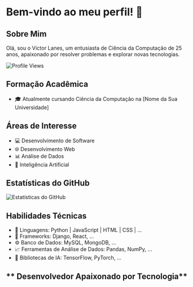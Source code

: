 # Bem-vindo ao meu perfil! 👋

## Sobre Mim

Olá, sou o Victor Lanes, um entusiasta de Ciência da Computação de 25 anos, apaixonado por resolver problemas e explorar novas tecnologias.

![Profile Views](https://komarev.com/ghpvc/?username=seu-username&color=brightgreen)

## Formação Acadêmica

- 🎓 Atualmente cursando Ciência da Computação na [Nome da Sua Universidade]

## Áreas de Interesse

- 💻 Desenvolvimento de Software
- 🌐 Desenvolvimento Web
- 📊 Análise de Dados
- 🤖 Inteligência Artificial

## Estatísticas do GitHub

![Estatísticas do GitHub](https://github-readme-stats.vercel.app/api?username=seu-username&show_icons=true&count_private=true)

## Habilidades Técnicas

- 🚀 Linguagens: Python | JavaScript | HTML | CSS | ...
- 🔧 Frameworks: Django, React, ...
- ⚙️ Banco de Dados: MySQL, MongoDB, ...
- 📈 Ferramentas de Análise de Dados: Pandas, NumPy, ...
- 🤖 Bibliotecas de IA: TensorFlow, PyTorch, ...

## ** Desenvolvedor Apaixonado por Tecnologia**

